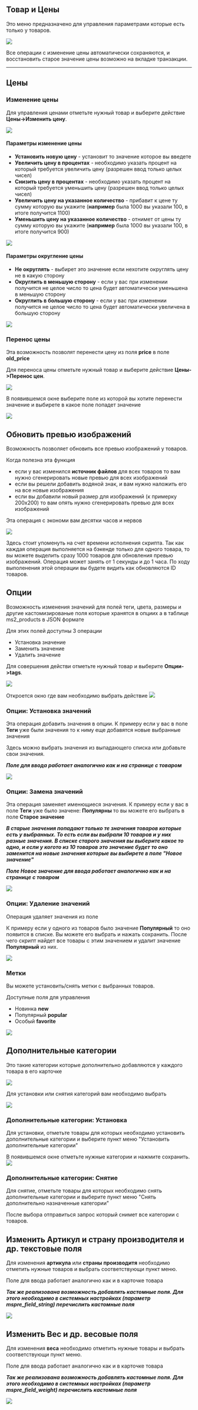 ## Товар и Цены

Это меню предназначено для управления параметрами которые есть только у товаров.

<img src="https://file.modx.pro/files/3/4/9/3495548c23867c788cd80d19d2d1a298.png" />

Все операции с изменение цены автоматически сохраняются, и восстановить старое значение цены возможно на вкладке транзакции.

---

## Цены
### Изменение цены
Для управления ценами отметьте нужный товар и выберите действие **Цены->Изменить цену**.

<img src="https://file.modx.pro/files/3/4/d/34d1a5d3401135842fe0ab59fea0df60.png" />


#### Параметры изменение цены

* **Установить новую цену** - установит то значение которое вы введете 
* **Увеличить цену в процентах** - необходимо указать процент на который требуется увеличить цену (разрешен ввод только целых чисел) 
* **Снизить цену в процентах** - необходимо указать процент на который требуется уменьшить цену (разрешен ввод только целых чисел) 
* **Увеличить цену на указанное количество** - прибавит к цене ту сумму которую вы укажите (**например** была 1000 вы указали 100, в итоге получится 1100)
* **Уменьшить цену на указанное количество** - отнимет от цены ту сумму которую вы укажите (**например** была 1000 вы указали 100, в итоге получится 900)

<a rel="fancybox" href="https://file.modx.pro/files/c/8/d/c8d531200402108321765e6d894915e2.png"><img src="https://file.modx.pro/files/c/8/d/c8d531200402108321765e6d894915e2s.jpg" class="fancybox thumbnail"></a>

#### Параметры округление цены

* **Не округлять** - выбирет это значение если нехотите округлять цену не в какую сторону
* **Округлить в меньшую сторону** - если у вас при изменении получится не целое число то цена будет автоматически уменьшена в меньшую сторону
* **Округлить в большую сторону** - если у вас при изменении получится не целое число то цена будет автоматически увеличена в большую сторону

<a rel="fancybox" href="https://file.modx.pro/files/c/8/d/c8d531200402108321765e6d894915e2.png"><img src="https://file.modx.pro/files/c/8/d/c8d531200402108321765e6d894915e2s.jpg" class="fancybox thumbnail"></a>

### Перенос цены
Эта возможность позволят перенести цену из поля **price** в поле **old_price**

Для переноса цены отметьте нужный товар и выберите действие **Цены->Перенос цен**.

<img src="https://file.modx.pro/files/3/6/b/36bd60b78bb2f807da705c2a4aed41f5.png" />

В появившемся окне выберите поле из которой вы хотите перенести значение и выбирете в какое поле попадет значение

<img src="https://file.modx.pro/files/e/f/7/ef71268b2063d5cce1382a04ceb571f8.png" />

## Обновить превью изображений

Возможность позволяет обновить все превью изображений у товаров. 

Когда полезна эта функция
* если у вас изменился **источник файлов** для всех товаров то вам нужно сгенерировать новые превью для всех изображений
* если вы решели добавить водяной знак, и вам нужно наложить его на все новые изображения
* если вы добавили новый размер для изображений (к примерку 200x200) то вам опять нужно сгенерировать превью для всех изображений

Эта операция с экономи вам десятки часов и нервов

<img src="https://file.modx.pro/files/e/9/d/e9d7986717ecbf280f6db2682f22771e.png" />

Здесь стоит упоменуть на счет времени исполнения скрипта. Так как каждая операция выполняется на бэкенде только для одного товара, то вы можете выделить сразу 1000 товаров для обновления превью изображений.
Операция может занять от 1 секунды и до 1 часа. По ходу выполенения этой операции вы будете видить как обновляются ID товаров.


## Опции

Возможность изменения значений для полей теги, цвета, размеры и другие кастомизированые поля которые хранятся в опциих а в таблице ms2_products в JSON формате

Для этих полей доступны 3 операции
* Установка значение
* Заменить значение
* Удалить значение

Для совершения действи отметьте нужный товар и выберите **Опции->tags**.

<img src="https://file.modx.pro/files/b/e/0/be055c2033040b450db19b23fa162c08.png" />

Откроется окно где вам необходимо выбрать действие
<img src="https://file.modx.pro/files/a/2/3/a23966177df0e046cf67110dbbc1930d.png" />



### Опции: Установка значений

Эта операция добавить значения в опции. 
К примеру если у вас в поле **Теги** уже были значения то к ниму еще добавятся новые выбранные значения

Здесь можно выбрать значения из выпадающего списка или добавьте свои значения. 

***Поле для ввода работает аналогично как и на странице с товаром***

<img src="https://file.modx.pro/files/2/6/1/261357ed6f77a57a10884b6139a03020.png" />

### Опции: Замена значений

Эта операция заменяет именющиеся значения. 
К примеру если у вас в поле **Теги** уже было значене: **Популярны** то вы можете его выбрать в поле **Старое значение**

***В старые значения попадают только те значения товаров которые есть у выбранных. То есть если вы выбрали 10 товаров и у них разные значения. В списке старого значения вы выберите какое то одно, и если у когото из 10 товаров это значение будет то оно заменится на новые значения которые вы выбирете в поле "Новое значение"***

***Поле Новое значение для ввода работает аналогично как и на странице с товаром***

<img src="https://file.modx.pro/files/f/0/e/f0ed186ffda7f506c6a7ff1585dc656f.png" />


### Опции: Удаление значений

Операция удаляет значения из поле

К примеру если у одного из товаров было значение **Популярный** то оно появится в списке. Вы можете его выбрать и нажать сохранить.
После чего скрипт найдет все товары с этим значением и удалит значение **Популярный** из них.

<img src="https://file.modx.pro/files/f/9/6/f96c8e0a2412171d1170ae0993402eb9.png" />



### Метки

Вы можете установить/снять метки с выбранных товаров.

Доступные поля для управления
* Новинка **new**
* Популярный **popular**
* Особый **favorite**

<img src="https://file.modx.pro/files/6/e/6/6e6e2ed11d132f6b9670e6c6230cb128.png" />


## Дополнительные категории

Это такие категории которые дополнительно добавляются у каждого товара в его карточке

<img src="https://file.modx.pro/files/5/2/6/526b6ce31c2e29b64a5036e13a3a0f36.png" />

Для установки или снятия категорий вам необходимо выбрать

<img src="https://file.modx.pro/files/d/0/c/d0c9b10e2d0b35587a725db5c2ab68d8.png" />

### Дополнительные категории: Установка
Для установки, отметьте товары для которых необходимо установить дополнительные категории и выберите пункт меню "Установить дополнительные категории"

В появившемся окне отметьте нужные категории и нажмите сохранить.
<img src="https://file.modx.pro/files/f/d/c/fdc0771c7f90adcbbb9dac2201aaf845.png" />


### Дополнительные категории: Снятие
Для снятие, отметьте товары для которых необходимо снять дополнительные категории и выберите пункт меню "Снять дополнительно назначенные категории"

После выбора отправиться запрос который снимет все категории с товаров.



## Изменить Артикул и страну производителя и др. текстовые поля
Для изменения **артикула** или **страны производитя** необходимо отметить нужные товаров и выбрать соответствующи пункт меню.

Поле для ввода работает аналогично как и в карточке товара

***Так же реализована возможность добавлять кастомные поля. Для этого необходимо в системных настройках (параметр mspre_field_string) перечислить кастомные поля***

<img src="https://file.modx.pro/files/3/2/6/326ed695a8a9cf4e74075e015df02365.png" />


## Изменить Вес и др. весовые поля
Для изменения **веса** необходимо отметить нужные товары и выбрать соответствующи пункт меню.

Поле для ввода работает аналогично как и в карточке товара

***Так же реализована возможность добавлять кастомные поля. Для этого необходимо в системных настройках (параметр mspre_field_weight) перечислить кастомные поля***

<img src="https://file.modx.pro/files/5/7/3/573c11812e31ace736b712c2715e8c0b.png" />


